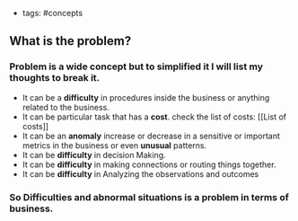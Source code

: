 - tags: #concepts 

## What is the problem?
### Problem is a wide concept but to simplified it I will list my thoughts to break it.

- It can be a **difficulty** in procedures inside the business or anything related to the business.
- It can be particular task that has a **cost**. check the list of costs: [[List of costs]]
- It can be an **anomaly** increase or decrease in a sensitive or important metrics in the business or even **unusual** patterns.
- It can be **difficulty** in decision Making.
- It can be **difficulty** in making connections or routing things together.
- It can be **difficulty** in Analyzing the observations and outcomes

### So Difficulties and abnormal situations is a problem in terms of business.
